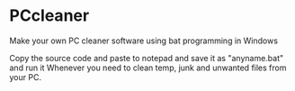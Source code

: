 # PCcleaner
Make your own PC cleaner software using bat programming in Windows

Copy the source code and paste to notepad and save it as "anyname.bat" and run it Whenever you need to clean temp, junk and unwanted files from your PC.
